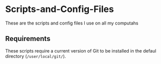 Scripts-and-Config-Files
========================

These are the scripts and config files I use on all my computahs

Requirements
------------

These scripts require a current version of Git to be installed in the defaul directory (`/user/local/git/`).
